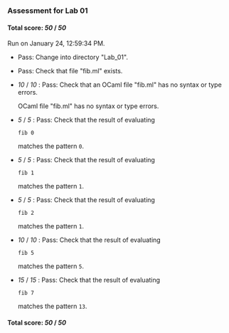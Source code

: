 ### Assessment for Lab 01

#### Total score: _50_ / _50_

Run on January 24, 12:59:34 PM.

+ Pass: Change into directory "Lab_01".

+ Pass: Check that file "fib.ml" exists.

+  _10_ / _10_ : Pass: Check that an OCaml file "fib.ml" has no syntax or type errors.

    OCaml file "fib.ml" has no syntax or type errors.



+  _5_ / _5_ : Pass: 
Check that the result of evaluating
   ```
   fib 0
   ```
   matches the pattern `0`.

   




+  _5_ / _5_ : Pass: 
Check that the result of evaluating
   ```
   fib 1
   ```
   matches the pattern `1`.

   




+  _5_ / _5_ : Pass: 
Check that the result of evaluating
   ```
   fib 2
   ```
   matches the pattern `1`.

   




+  _10_ / _10_ : Pass: 
Check that the result of evaluating
   ```
   fib 5
   ```
   matches the pattern `5`.

   




+  _15_ / _15_ : Pass: 
Check that the result of evaluating
   ```
   fib 7
   ```
   matches the pattern `13`.

   




#### Total score: _50_ / _50_


